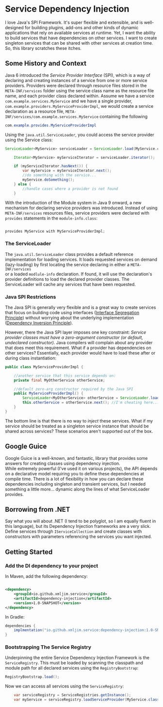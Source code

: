 # Service Dependency Injection

I love Java's SPI Framework. It's super flexible and extensible, and is well-designed for building plugins, add-ons
and other kinds of dynamic applications that rely on available services at runtime. Yet, I want the ability to
build services that have dependencies on other services. I want to create singleton services that can be shared
with other services at creation time. So, this library scratches these itches.

## Some History and Context

Java 6 introduced the _Service Provider Interface_ (SPI), which is a way of declaring and creating instances of
a service from one or more service providers. Providers were declared through resource files stored in the
`META-INF/services` folder using the service class name as the resource file name, and each provider class
declared within. Assume we have a service `com.example.services.MyService` and we have a single provider,
`com.example.providers.MyServiceProviderImpl`, we would create a service declaration as a resource file,
`META-INF/services/com.example.services.MyService` containing the following

```java
com.example.provides.MyServiceProviderImpl
```

Using the `java.util.ServiceLoader`, you could access the service provider using the Service class:

```java
ServiceLoader<MyService> serviceLoader = ServiceLoader.load(MyService.class);

    Iterator<MyService> myServiceIterator = serviceLoader.iterator();

    if (myServiceIterator.hasNext()) {
        var myService = myServiceIterator.next();
        //do something with the service...
        myService.doSomething();
    } else {
        //handle cases where a provider is not found
    }

```

With the introduction of the Module system in Java 9 onward, a new mechanism for declaring service providers was
introduced.
Instead of using `META-INF/services` resources files, service providers were declared with `provides` statements
in the `module-info.class`:

```java

provides MyService with MyServiceProviderImpl;
```

### The ServiceLoader

The `java.util.ServiceLoader` class provides a default reference implementation for loading services. It loads
requested services on demand (lazy-loading) by first locating the service declaring in either a `META-INF/services`  
or a loaded `modlule-info` declaration. If found, it will use the declaration's provider definitions to load
the declared provider classes. The ServiceLoader will cache any services that have been requested.

### Java SPI Restrictions

The Java SPI is generally very flexible and is a great way to create services that focus on building code using
interfaces ([Interface Segregation Principle](https://en.wikipedia.org/wiki/Interface_segregation_principle)) without
worrying about the underlying
implementation ([Dependency Inversion Principle](https://en.wikipedia.org/wiki/Dependency_inversion_principle)).

However, there the Java SPI layer imposes one key constraint: _Service provider classes must have a zero-argument
constructor (or default, undeclared constructor)_. Java compilers will complain about any provider that does meet
this requirement. What if a provider has dependencies on other services? Essentially, each provider would have to
load these after or during class instantiation:

```java 
public class MyServiceProviderImpl {

    //another service that this service depends on:
    private final MyOtherService otherService;

    //default zero-arg constructor required by the Java SPI
    public MyServiceProviderImpl() {
        ServiceLoader<MyOtherService> otherService = ServiceLoader.load(MyOtherService.class);
        this.otherService = otherService.next(); //I'm cheating here...
    }
}
```

The bottom line is that there is no way to _inject_ these services. What if my service should be treated as a singleton
service instance that should be shared across services? These scenarios aren't supported out of the box.

## Google Guice

Google Guice is a well-known, and fantastic, library that provides some answers for creating classes using dependency
injection.  
While extremely powerful (I've used it on various projects), the API depends on a declarative model requiring you to
define these dependencies at compile time. There is a lot of flexibility in how you can declare these dependencies
including
singleton and transient services, but I needed something a little more... dynamic along the lines of what ServiceLoader
provides.

## Borrowing from .NET

Say what you will about .NET (I tend to be polyglot, so I am equally fluent in this language), but its Dependency
Injection
frameworks are a very slick. Define services through `IServiceCollection` and create classes with constructors with
parameters referencing the services you want injected.

## Getting Started

### Add the DI dependency to your project

In Maven, add the following dependency:

```xml

<dependency>
    <groupId>io.github.xmljim.service</groupId>
    <artifactId>dependency-injection</artifactId>
    <version>1.0-SNAPSHOT</version>
</dependency>

```

In Gradle:

```groovy
dependencies {
    implmentation("io.github.xmljim.service:dependency-injection:1.0-SNAPSHOT")
}

```

### Bootstrapping The Service Registry

Underpinning the entire Service Dependency Injection Framework is the `ServiceRegistry`. This must be loaded
by scanning the classpath and module path for all declared services using the `RegistryBootstrap`:

```java
RegistryBootstrap.load();
```

Now we can access all services using the `ServiceRegistry`:

```java
    var serviceRegistry = ServiceRegistries.getInstance();
    var myService = serviceRegistry.loadServiceProvider(MyService.class);
```


